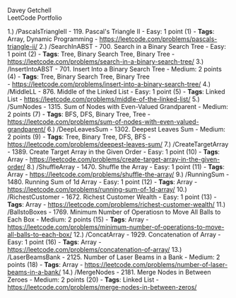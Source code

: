 Davey Getchell<br>
LeetCode Portfolio<br>


1.) /PascalsTriangleII
	- 119. Pascal's Triangle II
	- Easy: 1 point (1)
	- **Tags**: Array, Dynamic Programming
	- https://leetcode.com/problems/pascals-triangle-ii/
2.) /SearchInABST
	- 700. Search in a Binary Search Tree
	- Easy: 1 point (2)
	- **Tags**: Tree, Binary Search Tree, Binary Tree
	- https://leetcode.com/problems/search-in-a-binary-search-tree/
3.) /InsertIntoABST
	- 701. Insert Into a Binary Search Tree 
	-  Medium: 2 points (4)
	- **Tags**: Tree, Binary Search Tree, Binary Tree  
	- https://leetcode.com/problems/insert-into-a-binary-search-tree/ 
4.) /MiddleLL
	- 876. Middle of the Linked List 
	- Easy: 1 point (5)
	- **Tags**: Linked List
	- https://leetcode.com/problems/middle-of-the-linked-list/
5.) /SumNodes
	- 1315. Sum of Nodes with Even-Valued Grandparent
	- Medium: 2 points (7)
	- **Tags**: BFS, DFS, Binary Tree, Tree
	- https://leetcode.com/problems/sum-of-nodes-with-even-valued-grandparent/
6.) /DeepLeavesSum
	- 1302. Deepest Leaves Sum
	- Medium: 2 points (9)
	- **Tags**: Tree, Binary Tree, DFS, BFS
	- https://leetcode.com/problems/deepest-leaves-sum/
7.) /CreateTargetArray   
	- 1389. Create Target Array in the Given Order
	- Easy: 1 point (10)
	- **Tags**: Array
	- https://leetcode.com/problems/create-target-array-in-the-given-order/
8.) /ShuffleArray
	- 1470. Shuffle the Array
	- Easy: 1 point (11)
	- **Tags**: Array
	- https://leetcode.com/problems/shuffle-the-array/
9.) /RunningSum
	- 1480. Running Sum of 1d Array 
	- Easy: 1 point (12)
	- **Tags**: Array
	- https://leetcode.com/problems/running-sum-of-1d-array/
10.) /RichestCustomer
	- 1672. Richest Customer Wealth
	- Easy: 1 point (13)
	- **Tags**: Array
	- https://leetcode.com/problems/richest-customer-wealth/
11.) /BallstoBoxes
	- 1769. Minimum Number of Operatiosn to Move All Balls to Each Box
	- Medium: 2 points (15)
	- **Tags**: Array
	- https://leetcode.com/problems/minimum-number-of-operations-to-move-all-balls-to-each-box/
12.) /ConcatArray
	- 1929. Concatenation of Array
	- Easy: 1 point (16)
	- **Tags**: Array
	- https://leetcode.com/problems/concatenation-of-array/
13.) /LaserBeamsBank
 	- 2125. Number of Laser Beams in a Bank
	- Medium: 2 points (18)
	- **Tags**: Array
	- https://leetcode.com/problems/number-of-laser-beams-in-a-bank/
14.) /MergeNodes
	- 2181. Merge Nodes in Between Zeroes
	- Medium: 2 points (20)
	- **Tags**: Linked List
	- https://leetcode.com/problems/merge-nodes-in-between-zeros/
